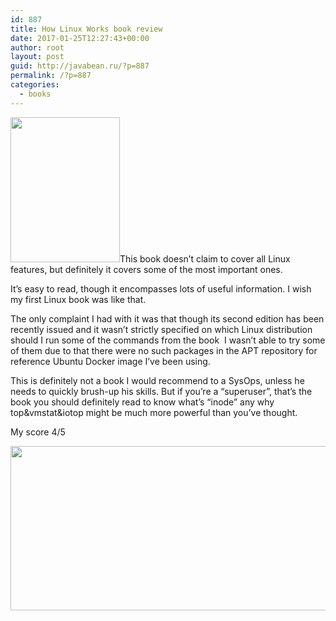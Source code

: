 ```yaml
---
id: 887
title: How Linux Works book review
date: 2017-01-25T12:27:43+00:00
author: root
layout: post
guid: http://javabean.ru/?p=887
permalink: /?p=887
categories:
  - books
---
```

<img class="alignleft" src="https://www.nostarch.com/sites/default/files/imagecache/product_full/hlw2e_cover-new_web.png" width="175" height="232" />This book doesn&#8217;t claim to cover all Linux features, but definitely it covers some of the most important ones.

It&#8217;s easy to read, though it encompasses lots of useful information. I wish my first Linux book was like that.

The only complaint I had with it was that though its second edition has been recently issued and it wasn&#8217;t strictly specified on which Linux distribution should I run some of the commands from the book  I wasn&#8217;t able to try some of them due to that there were no such packages in the APT repository for reference Ubuntu Docker image I&#8217;ve been using.

This is definitely not a book I would recommend to a SysOps, unless he needs to quickly brush-up his skills. But if you&#8217;re a &#8220;superuser&#8221;, that&#8217;s the book you should definitely read to know what&#8217;s &#8220;inode&#8221; any why top&vmstat&iotop might be much more powerful than you&#8217;ve thought.

My score 4/5

<img class="aligncenter size-medium" src="https://upload.wikimedia.org/wikipedia/commons/thumb/1/1b/4_stars.svg/1280px-4_stars.svg.png" alt="" width="1280" height="263" />